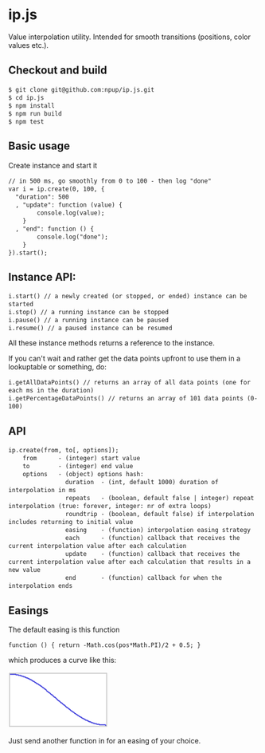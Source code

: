 ip.js
=====

Value interpolation utility. Intended for smooth transitions (positions, color values etc.).

Checkout and build
---

	$ git clone git@github.com:npup/ip.js.git
	$ cd ip.js
	$ npm install
	$ npm run build
	$ npm test

Basic usage
---

Create instance and start it

	// in 500 ms, go smoothly from 0 to 100 - then log "done"
	var i = ip.create(0, 100, {
	  "duration": 500
	  , "update": function (value) {
	    	console.log(value);
	  	}
	  , "end": function () {
	  		console.log("done");
	  	}
	}).start();


Instance API:
---

	i.start() // a newly created (or stopped, or ended) instance can be started
	i.stop() // a running instance can be stopped
	i.pause() // a running instance can be paused
	i.resume() // a paused instance can be resumed

All these instance methods returns a reference to the instance.

If you can't wait and rather get the data points upfront to use them in a lookuptable or something, do:

	i.getAllDataPoints() // returns an array of all data points (one for each ms in the duration)
	i.getPercentageDataPoints() // returns an array of 101 data points (0-100)

API
---

	ip.create(from, to[, options]);
		from      - (integer) start value
	 	to        - (integer) end value
	 	options   - (object) options hash:
	              	duration  - (int, default 1000) duration of interpolation in ms
	               	repeats   - (boolean, default false | integer) repeat interpolation (true: forever, integer: nr of extra loops)
	               	roundtrip - (boolean, default false) if interpolation includes returning to initial value
	               	easing    - (function) interpolation easing strategy
	               	each      - (function) callback that receives the current interpolation value after each calculation
	               	update    - (function) callback that receives the current interpolation value after each calculation that results in a new value
	               	end       - (function) callback for when the interpolation ends


Easings
----
The default easing is this function

	function () { return -Math.cos(pos*Math.PI)/2 + 0.5; }

which produces a curve like this:

![Image showing the default easing curve](easing.png "Default easing curve shape")

Just send another function in for an easing of your choice.
